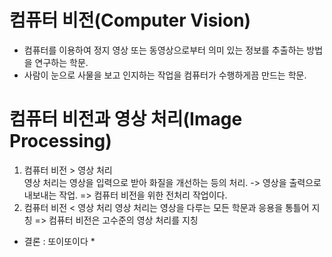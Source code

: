 # 컴퓨터 비전(Computer Vision)

  * 컴퓨터를 이용하여 정지 영상 또는 동영상으로부터 의미 있는 정보를 추출하는 방법을 연구하는 학문.
  * 사람이 눈으로 사물을 보고 인지하는 작업을 컴퓨터가 수행하게끔 만드는 학문.
 
# 컴퓨터 비전과 영상 처리(Image Processing)
  1. 컴퓨터 비전 > 영상 처리  
    영상 처리는 영상을 입력으로 받아 화질을 개선하는 등의 처리. -> 영상을 출력으로 내보내는 작업.
    => 컴퓨터 비전을 위한 전처리 작업이다.
  2. 컴퓨터 비전 < 영상 처리
    영상 처리는 영상을 다루는 모든 학문과 응용을 통틀어 지칭 
    => 컴퓨터 비전은 고수준의 영상 처리를 지칭
  * 결론 : 또이또이다 *
